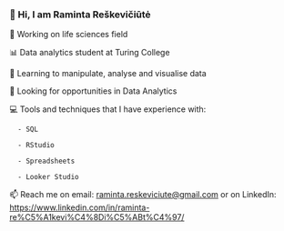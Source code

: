 ### 👋 Hi, I am Raminta Reškevičiūtė

:microscope: Working on life sciences field

:bar_chart: Data analytics student at Turing College

:blue_book: Learning to manipulate, analyse and visualise data

:flashlight: Looking for opportunities in Data Analytics

:computer: Tools and techniques that I have experience with:

      - SQL
      
      - RStudio
      
      - Spreadsheets
      
      - Looker Studio



📫 Reach me on email: raminta.reskeviciute@gmail.com 
   or on LinkedIn: https://www.linkedin.com/in/raminta-re%C5%A1kevi%C4%8Di%C5%ABt%C4%97/
